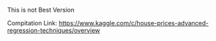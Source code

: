 This is not Best Version

Compitation Link: https://www.kaggle.com/c/house-prices-advanced-regression-techniques/overview
